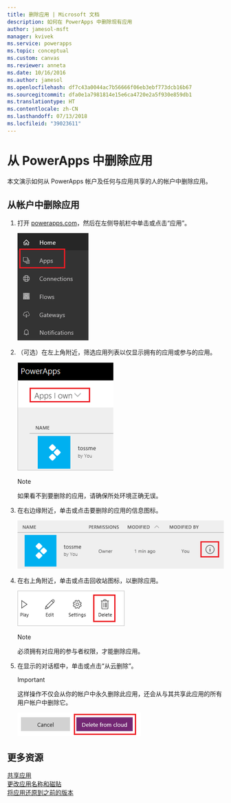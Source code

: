 ```yaml
---
title: 删除应用 | Microsoft 文档
description: 如何在 PowerApps 中删除现有应用
author: jamesol-msft
manager: kvivek
ms.service: powerapps
ms.topic: conceptual
ms.custom: canvas
ms.reviewer: anneta
ms.date: 10/16/2016
ms.author: jamesol
ms.openlocfilehash: df7c43a0044ac7b56666f06eb3ebf773dcb16b67
ms.sourcegitcommit: dfa0e1a7981814e15e6ca4720e2a5f930e859db1
ms.translationtype: HT
ms.contentlocale: zh-CN
ms.lasthandoff: 07/13/2018
ms.locfileid: "39023611"
---
```

# <a name="delete-an-app-from-powerapps"></a>从 PowerApps 中删除应用
本文演示如何从 PowerApps 帐户及任何与应用共享的人的帐户中删除应用。

## <a name="delete-an-app-from-your-account"></a>从帐户中删除应用
1. 打开 [powerapps.com](https://web.powerapps.com)，然后在左侧导航栏中单击或点击“应用”。
   
    ![](./media/delete-app/file-apps.png)
2. （可选）在左上角附近，筛选应用列表以仅显示拥有的应用或参与的应用。
   
    ![](./media/delete-app/filter-list.png)
   
    > [!NOTE]
   > 如果看不到要删除的应用，请确保所处环境正确无误。
3. 在右边缘附近，单击或点击要删除的应用的信息图标。
   
    ![](./media/delete-app/app-options.png)
4. 在右上角附近，单击或点击回收站图标，以删除应用。
   
    ![](./media/delete-app/delete-icon.png)
   
    > [!NOTE]
   > 必须拥有对应用的参与者权限，才能删除应用。
5. 在显示的对话框中，单击或点击“从云删除”。  
   
    > [!IMPORTANT]
   > 这样操作不仅会从你的帐户中永久删除此应用，还会从与其共享此应用的所有用户帐户中删除它。
   
    ![](./media/delete-app/delete-button.png)

## <a name="more-resources"></a>更多资源
[共享应用](share-app.md)  
[更改应用名称和磁贴](set-name-tile.md)  
[将应用还原到之前的版本](restore-an-app.md)  

